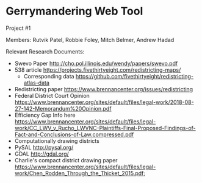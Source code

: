 # Gerrymandering Web Tool
Project #1

Members: 
Rutvik Patel, Robbie Foley, Mitch Belmer, Andrew Hadad

Relevant Research Documents:
* Swevo Paper http://cho.pol.illinois.edu/wendy/papers/swevo.pdf 
* 538 article https://projects.fivethirtyeight.com/redistricting-maps/
  * Corresponding data https://github.com/fivethirtyeight/redistricting-atlas-data
* Redistricting paper https://www.brennancenter.org/issues/redistricting
* Federal District Court Opinion https://www.brennancenter.org/sites/default/files/legal-work/2018-08-27-142-Memorandum%20Opinion.pdf
* Efficiency Gap Info here https://www.brennancenter.org/sites/default/files/legal-work/CC_LWV_v_Rucho_LWVNC-Plaintiffs-Final-Proposed-Findings-of-Fact-and-Conclusions-of-Law.compressed.pdf
* Computationally drawing districts
* PySAL http://pysal.org/
* GDAL http://gdal.org/
* Charlie's compact district drawing paper https://www.brennancenter.org/sites/default/files/legal-work/Chen_Rodden_Through_the_Thicket_2015.pdf;
